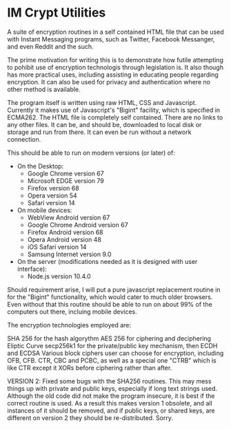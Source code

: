 # IM Crypt Utilities

A suite of encryption routines in a self contained HTML file that can be used
with Instant Messaging programs, such as Twitter, Facebook Messanger, and even
Reddit and the such.

The prime motivation for writing this is to demonstrate how futile attempting
to pohibit use of encryption technologis through legislation is. It also though
has more practical uses, including assisting in educating people regarding
encryption. It can also be used for privacy and authentication where no other
method is available.

The program itself is written using raw HTML, CSS and Javascript. Currently it
makes use of Javascript's "Bigint" facility, which is specified in ECMA262. The
HTML file is completely self contained. There are no links to any other files.
It can be, and should be, downloaded to local disk or storage and run from
there. It can even be run without a network connection.

This should be able to run on modern versions (or later) of:

* On the Desktop:
  * Google Chrome version 67
  * Microsoft EDGE version 79
  * Firefox version 68
  * Opera version 54
  * Safari version 14
* On mobile devices:
  * WebView Android version 67
  * Google Chrome Android version 67
  * Firefox Android version 68
  * Opera Android version 48
  * iOS Safari version 14
  * Samsung Internet version 9.0
* On the server (modifications needed as it is designed with user interface):
  *  Node.js version 10.4.0

Should requirement arise, I will put a pure javascript replacement routine in
for the "Bigint" functionality, which would cater to much older browsers. Even
without that this routine should be able to run on about 99% of the computers
out there, incluing mobile devices.

The encryption technologies employed are:

SHA 256 for the hash algorythm
AES 256 for ciphering and deciphering
Eliptic Curve secp256k1 for the private/public key mechanism, then ECDH and ECDSA
Various block ciphers user can choose for encryption, including OFB, CFB. CTR,
CBC and PCBC, as well as a special one "CTRB" which is like CTR except it XORs
before ciphering rather than after.


VERSION 2: Fixed some bugs with the SHA256 routines.  This may mess things up with
private and public keys, especially if long text strings used.  Although the old code
did not make the program insecure, it is best if the correct routine is used.  As a result this makes
version 1 obsolete, and all instances of it should be removed, and if public keys, or shared keys, are different
on version 2 they should be re-distributed.  Sorry.
